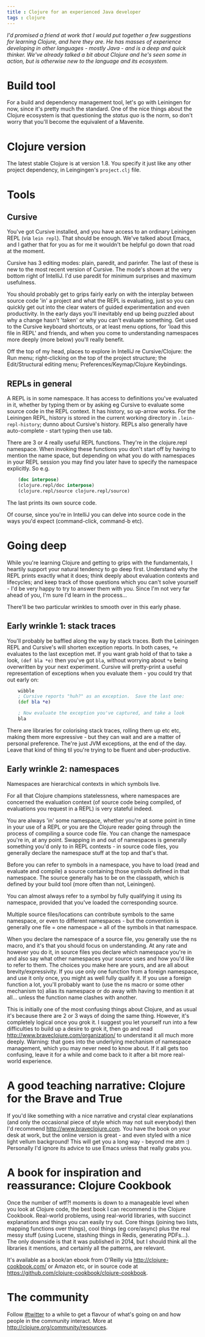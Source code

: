 ```yaml
---
title : Clojure for an experienced Java developer
tags : clojure
---
```


_I'd promised a friend at work that I would put together a few suggestions for learning Clojure, and here they are.  He has masses of experience developing in other languages - mostly Java - and is a deep and quick thinker.  We've already talked a bit about Clojure and he's seen some in action, but is otherwise new to the language and its ecosystem._

# Build tool

For a build and dependency management tool, let's go with Leiningen for now, since it's pretty much the standard.  One of the nice things about the Clojure ecosystem is that questioning the _status quo_ is the norm, so don't worry that you'll become the equivalent of a Mavenite. 

# Clojure version

The latest stable Clojure is at version 1.8.  You specify it just like any other project dependency, in Leingingen's `project.clj` file.

# Tools

## Cursive

You've got Cursive installed, and you have access to an ordinary Leiningen REPL (via `lein repl`).  That should be enough.  We've talked about Emacs, and I gather that for you as for me it wouldn't be helpful go down that road at the moment.

Cursive has 3 editing modes: plain, paredit, and parinfer.  The last of these is new to the most recent version of Cursive.  The mode's shown at the very bottom right of IntelliJ.  I'd use paredit for minimum surprises and maximum usefulness.

You should probably get to grips fairly early on with the interplay between source code 'in' a project and what the REPL is evaluating, just so you can quickly get out into the clear waters of guided experimentation and even productivity.  In the early days you'll inevitably end up being puzzled about why a change hasn't 'taken' or why you can't evaluate something.  Get used to the Cursive keyboard shortcuts, or at least menu options, for 'load this file in REPL' and friends, and when you come to understanding namespaces more deeply (more below) you'll really benefit.

Off the top of my head, places to explore in IntelliJ re Cursive/Clojure: the Run menu; right-clicking on the top of the project structure; the Edit/Structural editing menu; Preferences/Keymap/Clojure Keybindings.

## REPLs in general

A REPL is in some namespace.  It has access to definitions you've evaluated in it, whether by typing them or by asking eg Cursive to evaluate some source code in the REPL context.  It has history, so up-arrow works.  For the Leiningen REPL, history is stored in the current working directory in `.lein-repl-history`; dunno about Cursive's history.  REPLs also generally have auto-complete - start typing then use tab.

There are 3 or 4 really useful REPL functions.  They're in the clojure.repl namespace.  When invoking these functions you don't start off by having to mention the name space, but depending on what you do with namespaces in your REPL session you may find you later have to specify the namespace explicitly.  So e.g.

```clj
    (doc interpose)
    (clojure.repl/doc interpose)
    (clojure.repl/source clojure.repl/source)
```

The last prints its own source code.

Of course, since you're in IntelliJ you can delve into source code in the ways you'd expect (command-click, command-b etc).

# Going deep

While you're learning Clojure and getting to grips with the fundamentals, I heartily support your natural tendency to go deep first.  Understand why the REPL prints exactly what it does; think deeply about evaluation contexts and lifecycles; and keep track of those questions which you can't solve yourself - I'd be very happy to try to answer them with you.  Since I'm not very far ahead of you, I'm sure I'd learn in the process...

There'll be two particular wrinkles to smooth over in this early phase.

## Early wrinkle 1: stack traces

You'll probably be baffled along the way by stack traces.  Both the Leiningen REPL and Cursive's will shorten exception reports.  In both cases, `*e` evaluates to the last exception met.  If you want grab hold of that to take a look,   `(def bla *e)`   then you've got `bla`, without worrying about `*e` being overwritten by your next experiment.  Cursive will pretty-print a useful representation of exceptions when you evaluate them - you could try that out early on:

```clj
    wibble
    ; Cursive reports "huh?" as an exception.  Save the last one:
    (def bla *e)

    ; Now evaluate the exception you've captured, and take a look
    bla
```

There are libraries for colorising stack traces, rolling them up etc etc, making them more expressive - but they can wait and are a matter of personal preference.  The're just JVM exceptions, at the end of the day.  Leave that kind of thing til you're trying to be fluent and uber-productive.

## Early wrinkle 2: namespaces

Namespaces are hierarchical contexts in which symbols live.

For all that Clojure champions statelessness, where namespaces are concerned the evaluation context (of source code being compiled, of evaluations you request in a REPL) is very stateful indeed.

You are always 'in' some namespace, whether you're at some point in time in your use of a REPL or you are the Clojure reader going through the process of compiling a source code file.  You can change the namespace you're in, at any point.  Swapping in and out of namespaces is generally something you'd only to in REPL contexts - in source code files, you generally declare the namespace stuff at the top and that's that.

Before you can refer to symbols in a namespace, you have to load (read and evaluate and compile) a source containing those symbols defined in that namespace.  The source generally has to be on the classpath, which is defined by your build tool (more often than not, Leiningen).

You can almost always refer to a symbol by fully qualifying it using its namespace, provided that you've loaded the corresponding source.

Multiple source files/locations can contribute symbols to the same namespace, or even to different namespaces - but the convention is generally one file = one namespace = all of the symbols in that namespace.

When you declare the namespace of a source file, you generally use the ns macro, and it's that you should focus on understanding.  At any rate and however you do it, in source files you declare which namespace you're in and also say what other namespaces your source uses and how you'd like to refer to them.  The choices you make here are yours, and are all about brevity/expressivity.   If you use only one function from a foreign namespace, and use it only once, you might as well fully qualify it.  If you use a foreign function a lot, you'll probably want to (use the ns macro or some other mechanism to) alias its namespace or do away with having to mention it at all... unless the function name clashes with another.

This is initially one of the most confusing things about Clojure, and as usual it's because there are 2 or 3 ways of doing the same thing.  However, it's completely logical once you grok it.   I suggest you let yourself run into a few difficulties to build up a desire to grok it, then go and read http://www.braveclojure.com/organization/ to understand it all much more deeply.  Warning: that goes into the underlying mechanism of namespace management, which you may never need to know about.  If it all gets too confusing, leave it for a while and come back to it after a bit more real-world experience.


# A good teaching narrative: Clojure for the Brave and True

If you'd like something with a nice narrative and crystal clear explanations (and only the occasional piece of style which may not suit everybody) then I'd recommend http://www.braveclojure.com.  You have the book on your desk at work, but the online version is great - and even styled with a nice light vellum background!  This will get you a long way - beyond me atm :)  Personally I'd ignore its advice to use Emacs unless that really grabs you.

# A book for inspiration and reassurance: Clojure Cookbook

Once the number of wtf?! moments is down to a manageable level when you look at Clojure code, the best book I can recommend is the Clojure Cookbook.  Real-world problems, using real-world libraries, with succinct explanations and things you can easily try out.  Core things (joining two lists, mapping functions over things), cool things (eg core/async) plus the real messy stuff (using Lucene, stashing things in Redis, generating PDFs...).  The only downside is that it was published in 2014, but I should think all the libraries it mentions, and certainly all the patterns, are relevant.

It's available as a book/an ebook from O'Reilly via http://clojure-cookbook.com/ or Amazon etc, or in source code at https://github.com/clojure-cookbook/clojure-cookbook.

# The community

Follow [#twitter](https://twitter.com/hashtag/clojure) to a while to get a flavour of what's going on and how people in the community interact.  More at http://clojure.org/community/resources.